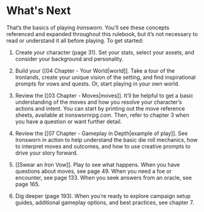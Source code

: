 # What's Next
That’s the basics of playing *Ironsworn*. You’ll see these concepts referenced and expanded throughout this rulebook, but it’s not necessary to read or understand it all before playing. To get started:

1. Create your character (page 31). Set your stats, select your assets, and consider your background and personality.

2. Build your [[04 Chapter - Your World|world]]. Take a tour of the Ironlands, create your unique vision of the setting, and find inspirational prompts for vows and quests. Or, start playing in your own world.

3. Review the [[03 Chapter - Moves|moves]]. It’ll be helpful to get a basic understanding of the moves and how you resolve your character’s actions and intent. You can start by printing out the move reference sheets, available at ironswornrpg.com. Then, refer to chapter 3 when you have a question or want further detail.

4. Review the [[07 Chapter - Gameplay in Depth|example of play]]. See Ironsworn in action to help understand the basic die roll mechanics, how to interpret moves and outcomes, and how to use creative prompts to drive your story forward.

5. [[Swear an Iron Vow]]. Play to see what happens. When you have questions about moves, see page 49. When you need a foe or encounter, see page 133. When you seek answers from an oracle, see page 165.

1. Dig deeper (page 193). When you’re ready to explore campaign setup guides, additional gameplay options, and best practices, see chapter 7.


